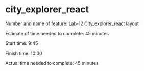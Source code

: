 # city_explorer_react

Number and name of feature: Lab-12 City_explorer_react layout

Estimate of time needed to complete: 45 minutes

Start time: 9:45

Finish time: 10:30

Actual time needed to complete: 45 minutes
